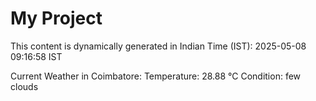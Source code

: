 # My Project

This content is dynamically generated in Indian Time (IST): 2025-05-08 09:16:58 IST


Current Weather in Coimbatore:
Temperature: 28.88 °C
Condition: few clouds
